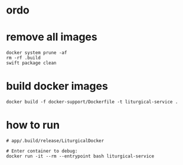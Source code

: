 # ordo


# remove all images
```
docker system prune -af
rm -rf .build
swift package clean
```

# build docker images
```
docker build -f docker-support/Dockerfile -t liturgical-service .
```

# how to run 
```
# app/.build/release/LiturgicalDocker

# Enter container to debug:
docker run -it --rm --entrypoint bash liturgical-service

```
